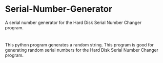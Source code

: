 # Serial-Number-Generator
A serial number generator for the Hard Disk Serial Number Changer program.

#

This python program generates a random string. This program is good for generating random serial numbers for the Hard Disk Serial Number Changer program.
